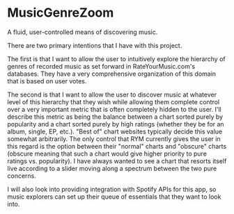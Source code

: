 # MusicGenreZoom
A fluid, user-controlled means of discovering music.

There are two primary intentions that I have with this project.

The first is that I want to allow the user to intuitively explore the hierarchy of genres of recorded music as set forward in RateYourMusic.com's databases. They have a very comprehensive organization of this domain that is based on user votes.

The second is that I want to allow the user to discover music at whatever level of this hierarchy that they wish while allowing them complete control over a very important metric that is often completely hidden to the user. I'll describe this metric as being the balance between a chart sorted purely by popularity and a chart sorted purely by high ratings (whether they be for an album, single, EP, etc.). "Best of" chart websites typically decide this value somewhat arbitrarily. The only control that RYM currently gives the user in this regard is the option between their "normal" charts and "obscure" charts (obscure meaning that such a chart would give higher priority to pure ratings vs. popularity). I have always wanted to see a chart that resorts itself live according to a slider moving along a spectrum between the two pure concerns.

I will also look into providing integration with Spotify APIs for this app, so music explorers can set up their queue of essentials that they want to look into.
